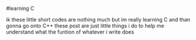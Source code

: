 #learning C

ik these little short codes are nothing much but im really learning C and than gonna go onto C++ these post are just little things i do to help me understand what the funtion of whatever i write does 
